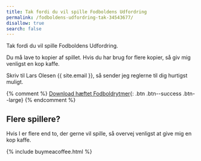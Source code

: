 ```yaml
---
title: Tak fordi du vil spille Fodboldens Udfordring
permalink: /fodboldens-udfordring-tak-34543677/
disallow: true
search: false
---
```


Tak fordi du vil spille Fodboldens Udfordring.

Du må lave to kopier af spillet. Hvis du har brug for flere kopier, så giv mig venligst en kop kaffe.

Skriv til Lars Olesen {{ site.email }}, så sender jeg reglerne til dig hurtigst muligt.

{% comment %}
[Download hæftet Fodboldrytmer](/assets/pdf/paid/fodboldrytmer-2005.pdf){: .btn .btn--success .btn--large}
{% endcomment %}

## Flere spillere?

Hvis I er flere end to, der gerne vil spille, så overvej venligst at give mig en kop kaffe.

{% include buymeacoffee.html %}
